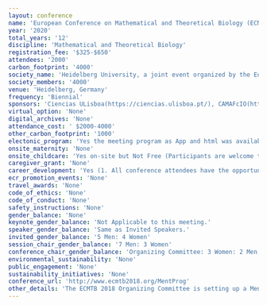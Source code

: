 ```yaml
---
layout: conference 
name: 'European Conference on Mathematical and Theoretical Biology (ECMTB)'
year: '2020'
total_years: '12'
discipline: 'Mathematical and Theoretical Biology'
registration_fee: '$325-$650'
attendees: '2000'
carbon_footprint: '4000'
society_name: 'Heidelberg University, a joint event organized by the European Society for Mathematical and Theoretical Biology (ESMTB) and the Society for Mathematical Biology (SMB)'
society_members: '4000'
venue: 'Heidelberg, Germany'
frequency: 'Biennial'
sponsors: 'Ciencias ULisboa(https://ciencias.ulisboa.pt/), CAMAFcIO(http://cmafcio.campus.ciencias.ulisboa.pt/node/14), ESMTB(https://esmtb.org/)'
virtual_option: 'None'
digital_archives: 'None'
attendance_cost: ' $2000-4000'
other_carbon_footprint: '1000'
electonic_program: 'Yes the meeting program as App and html was available online.'
onsite_maternity: 'None'
onsite_childcare: 'Yes on-site but Not Free (Participants are welcome to avail of the childcare service (German or English language) for children between 1 and 10 years. The flexible childcare service is available from Monday to Friday. For appropriate planning, we kindly ask you to indicate your interest in a childcare service while registering for the conference and no later than July 1st, 2020. We will then make the arrangements with the childcare service. The prices are 8-10 Euros per child per hour.)'
caregiver_grant: 'None'
career_development: 'Yes (1. All conference attendees have the opportunity to participate in the ECMTB mentoring program which aims to pair Senior and Junior scientists, facilitating networking and the exchange of scientific ideas, feedback on conference presentations, and career advice. Within the registration form, participants will be asked to indicate whether they would like to take part in the mentoring program as a mentor, mentee or both. In addition, they will be asked to indicate their research interests.  2.SMB Early Career Workshop including a variety of presentations and discussions around careers in mathematical biology.)'
ecr_promotion_events: 'None'
travel_awards: 'None'
code_of_ethics: 'None'
code_of_conduct: 'None'
safety_instructions: 'None'
gender_balance: 'None'
keynote_gender_balance: 'Not Applicable to this meeting.'
speaker_gender_balance: 'Same as Invited Speakers.'
invited_gender_balance: '5 Men: 4 Women'
session_chair_gender_balance: '7 Men: 3 Women'
conference_chair_gender_balance: 'Organizing Committee: 3 Women: 2 Men, Conference Chairs: 2 Men: 1 Woman'
environmental_sustainability: 'None'
public_engagement: 'None'
sustainability_initiatives: 'None'
conference_url: 'http://www.ecmtb2018.org/MentProg'
other_details: 'The ECMTB 2018 Organizing Committee is setting up a Mentorship Program to facilitate research and career interactions between junior and senior scientists attending the meeting. Participants of ECMTB 2018 can sign up to be part of the mentorship program, either as a mentee, a mentor, or both. Junior scientists can request to be mentored by a senior scientist, and senior scientists can offer themselves as mentors. Junior scientists include students, post-doctoral fellows, research assistants and newly appointed faculty members. Senior scientists include postdoctoral fellows, research assistants, established faculty members. The following types of interactions between mentors and mentees are encouraged: -mentors and mentees have a lunch (or dinner) together to discuss the mentees’ scientific interests and educational plan and/or career aims; mentors share their career experience with their mentees;  mentors attend the (poster or lecture) presentation of the mentee and provide constructive feedback; mentors introduce mentees to their colleagues to help the mentee establish a professional network. Typically, the mentor initiates these activities. However, we encourage mentees to also prepare for their participation, with specific questions and goals they would like to achieve at the conference.'
---
```

